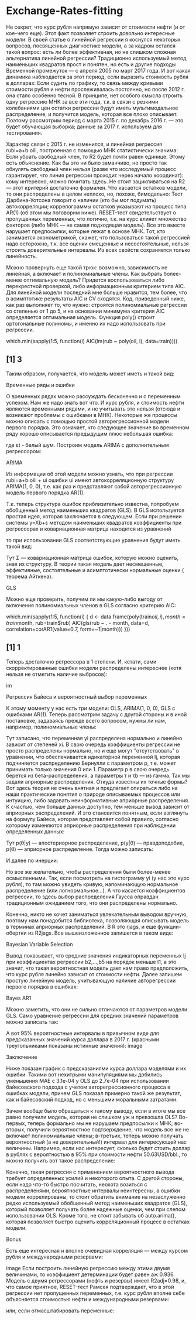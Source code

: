# Exchange-Rates-fitting
Не секрет, что курс рубля напрямую зависит от стоимости нефти (и от кое-чего еще). Этот факт позволяет строить довольно интересные модели. В своей статье о линейной регрессии я коснулся некоторых вопросов, посвященных диагностике модели, а за кадром остался такой вопрос: есть ли более эффективная, но не слишком сложная альтернатива линейной регрессии? Традиционно используемый метод наименьших квадратов прост и понятен, но есть и другие подходы
Временной промежуток — с апреля 2005 по март 2017 года. И вот какая динамика наблюдается за этот период, если выразить стоимость рубля в долларах:
Если судить по графику, то связь между кривыми стоимости рубля и нефти прослеживалась постоянно, но после 2012 г. она стало особенно тесной. В принципе, нет особого смысла строить одну регрессию МНК за все эти года, т.к. в связи с резкими колебаниями цен остатки регрессии будут иметь мультимодальное распределение, и получится модель, которая все плохо описывает. Поэтому рассмотрим период с марта 2015 г. по декабрь 2016 г. — это будет обучающая выборка; данные за 2017 г. используем для тестирования.

Характер связи с 2015 г. не изменился, и линейная регрессия rubi=a+b·oili, построенная с помощью МНК статистически значима:
Если убрать свободный член, то R2 будет почти равен единице. Этому есть объяснение. Как бы это ни было заманчиво, но просто так обнулять свободный член нельзя (разве что исследуемый процесс гарантирует, что линия регрессии проходит через начало координат): кому интересно, можно почитать здесь. Не стоит зацикливаться на R2 — этот критерий достаточно формален. Что касается остатков модели, то они распределены в целом неплохо, но, похоже, бимодально:
Тест Дарбина-Уотсона говорит о наличии (кто бы мог подумать) автокорреляции; коррелограммы остатков указывают на процесс типа AR(1) (об этом мы поговорим ниже). RESET-тест свидетельствует о пропущенных переменных, что логично, т.к. на курс влияет множество факторов (либо МНК — не самая подходящая модель). Все это вместе нарушает предпосылки, которые лежат в основе МНК. Тот, кто занимается эконометрикой, скажет, что пользоваться такой регрессией надо осторожно, т.к. все оценки смещенные и несостоятельные, нельзя строить доверительные интервалы. Из всех свойств сохраняется только линейность.

Можно провернуть еще такой трюк: возможно, зависимость не линейная, а включает и полиномиальные члены. Как выбрать более-менее оптимальную модель? Придется воспользоваться либо перекрестной проверкой, либо информационным критерием типа AIC. Для линейной модели последний мне больше нравится, тем более, что в асимптотике результаты AIC и CV сходятся. Код, приведенный ниже, как раз выполняет то, что нужно: строятся полиномиальные регрессии со степенью от 1 до 5, и на основании минимума критерия AIC определяется оптимальная модель. Функция poly() строит ортогональные полиномы, и именно их надо использовать при регрессии.

which.min(sapply(1:5, function(i) AIC(lm(rub ~ poly(oil, i), data=train))))
## [1] 3


Таким образом, получается, что модель может иметь и такой вид:


Временные ряды и ошибки

О временных рядах можно рассуждать бесконечно и с переменным успехом. Нам же надо знать вот что. И курс рубля, и стоимость нефти являются временными рядами, и не учитывать это нельзя (отсюда и возникают проблемы с ошибками в МНК). Некоторые же процессы можно описать с помощью простой авторегрессионной модели первого порядка. Это означает, что следующее значение во временном ряду хорошо описывается предыдущим плюс небольшая ошибка:


где εt - белый шум.
Построим модель ARIMA с дополнительным регрессором:

ARIMA

Из информации об этой модели можно узнать, что при регрессии rubi=a+b·oili + ui ошибки ui имеют автокорреляционную структуру ARIMA(1, 0, 0), т.е. как раз и представляют собой авторегрессионную модель первого порядка AR(1).

Т.к. теперь структура ошибок приблизительно известна, попробуем обобщенный метод наименьших квадратов (GLS). В GLS используется простая идея, которая заключается в следующем. Если при решении системы y=Xb+ε методом наименьших квадратов коэффициенты при регрессорах и ковариационная матрица находятся из уравнений


то при использовании GLS соответствующие уравнения будут иметь такой вид:


Тут Σ — ковариационная матрица ошибок, которую можно оценить, зная их структуру. В теории такая модель дает несмещенные, эффективные, состоятельные и асимптотически нормальные оценки ( теорема Айткена).

GLS


Можно еще проверить, получим ли мы какую-либо выгоду от включения полиномиальных членов в GLS согласно критерию AIC:

which.min(sapply(1:5, function(i) {
  d <- data.frame(poly(train$oil, i), month=train$month, rub=train$rub)
  AIC(gls(rub ~ . - month, data=d, correlation=corAR1(value=0.7, form=~1|month)))
}))
## [1] 1


Теперь достаточно регрессора в 1 степени. И, кстати, сами скорректированные ошибки модели распределены интереснее (хотя нельзя не отметить наличие выбросов):

im

Регрессия Байеса и вероятностный выбор переменных

К этому моменту у нас есть три модели: OLS, ARIMA(1, 0, 0), GLS с ошибками AR(1). Теперь рассмотрим задачу с другой стороны и в иной постановке, задаваясь прежде всего вопросом, нужны ли нам, например, полиномиальные члены:


Тут записано, что переменная yi распределена нормально и линейно зависит от степеней xi. В свою очередь коэффициенты регрессии не просто распределены нормально, но и еще могут "отсутствовать" в уравнении, что обеспечивается идикаторной переменной Ij, которая подчиняется распределению Бернулли с параметром p, т.е. может принимать только значения 0 или 1. Параметр p в свою очередь берется из бета-распределения, а параметры τ и τb — из гамма. Так мы задали априорные распределения. Откуда известны их точные формы? Вот здесь теория не очень внятная и предлагает опираться либо на наши практические понятия о природе описываемых процессов или интуицию, либо задавать неинформативные априорные распределения. К счастью, чем больше данных доступно, тем меньше вывод зависит от априорных распределений. И это становится понятным, если взглянуть на формулу Байеса, которая представляет собой правило, согласно которому изменяются априорные распределения при наблюдении определенных данных:


Тут p(θ|y) — апостериорное распределение, p(y|θ) — правдоподобие, p(θ) — априорное распределение. Тогда можно записать:


И далее по инерции:


Но все же желательно, чтобы распределения были более-менее осмысленными. Так, если посмотреть на гистограмму yi (у нас это курс рубля), то там можно увидеть кривую, напоминающую нормальное распределение (или логнормальное...). А что касается коэффициентов регрессии, то здесь выбор распределения Гаусса оправдан традиционным ожиданием того, что они распределены нормально.

Конечно, никто не хочет заниматься увлекательным выводом вручную, поэтому нам понадобится библиотека, позволяющая описывать модель в терминах априорных распределений. В R это rjags, и еще функции-обертки из R2jags. Все вышеизложенное запишется в таком виде:

Bayesian Variable Selection

Вывод показывает, что средние значения индикаторных переменных Ij при коэффициентах регрессии b2,...,b5 на порядок меньше I1, а это значит, что такая вероятностная модель дает нам право предположить, что курс рубля линейно зависит от стоимости нефти. Далее запишем простую линейную модель, учитывающую наличие авторегрессии первого порядка в ошибках:

Bayes AR1



Можно заметить, что они не сильно отличаются от параметров модели GLS. Само уравнение регрессии для средних значений параметров можно записать так:


А вот 95% вероятностные интервалы в привычном виде для предсказанных значений курса доллара в 2017 г. (красными треугольниками показаны истинные значения):
image

Заключение

Ниже показан график с предсказаниями курса доллара моделями и их ошибки. Такими вот нехитрыми манипуляциями мы добились уменьшения MAE с 3.1e-04 у OLS до 2.7e-04 при использовании байесовского подхода с учетом авторегрессионного процесса в ошибках модели, причем GLS показал примерно такой же результат, как и байесовский подход, но с меньшими моральными затратами.


Зачем вообще было обращаться к такому выводу, если в итоге мы все равно получили модель, которая не слишком уж и превзошла OLS? Во-первых, теперь формально мы не нарушаем предпосылки к МНК; во-вторых, получили вероятностное подтверждение, что модель все же не включает полиномиальные члены; в-третьих, теперь можно получать вероятностный (а не доверительный!) интервал для интересующей нас величины. Например, если нас интересует, сколько будет стоить доллар в рублях с вероятностью в 95% при стоимости нефти 50.63USD/bbl., то можно получить вот такое распределение:


Конечно, такая регрессия с применением вероятностного вывода требует определенных усилий и некоторого опыта. С другой стороны, если надо что-то быстро посчитать, неохота возиться с распределенями, вероятностные интервалы неинтересны, а ошибки модели коррелированы, то стоит обратить внимание на незаслуженно редко используемый обобщенный метод наименьших квадратов (GLS), который позволяет получать более надежные оценки, чем при слепом использовании OLS. Кроме того, не стоит забывать об auto.arima(), которая позволяет быстро оценить корреляционный процесс в остатках модели.

Bonus

Есть еще интересная и вполне очевидная корреляция — между курсом рубля и международными резервами:

image
Если построить линейную регрессию между этими двумя величинами, то коэффициент детерминации будет равен аж 0.936. Модель с двумя регрессорами (нефть и резервы) имеет R2adj=0.98, и, что самое приятное, RESET-тест Рамсея подтверждает, что в этой регрессии нет пропущенных переменных, т.е. курс рубля вполне себе объясняется стоимостью нефти и международными резервами:


или, если отмасштабировать переменные:

